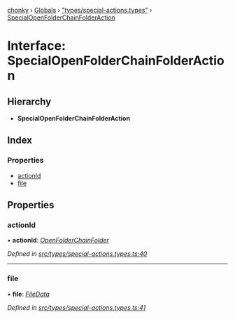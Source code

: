 [chonky](../README.md) › [Globals](../globals.md) › ["types/special-actions.types"](../modules/_types_special_actions_types_.md) › [SpecialOpenFolderChainFolderAction](_types_special_actions_types_.specialopenfolderchainfolderaction.md)

# Interface: SpecialOpenFolderChainFolderAction

## Hierarchy

* **SpecialOpenFolderChainFolderAction**

## Index

### Properties

* [actionId](_types_special_actions_types_.specialopenfolderchainfolderaction.md#actionid)
* [file](_types_special_actions_types_.specialopenfolderchainfolderaction.md#file)

## Properties

###  actionId

• **actionId**: *[OpenFolderChainFolder](../enums/_types_special_actions_types_.specialaction.md#openfolderchainfolder)*

*Defined in [src/types/special-actions.types.ts:40](https://github.com/TimboKZ/Chonky/blob/3d6eae9/src/types/special-actions.types.ts#L40)*

___

###  file

• **file**: *[FileData](_types_files_types_.filedata.md)*

*Defined in [src/types/special-actions.types.ts:41](https://github.com/TimboKZ/Chonky/blob/3d6eae9/src/types/special-actions.types.ts#L41)*
